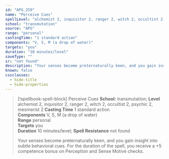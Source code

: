 ```yaml
---
id: "APG_259"
name: "Perceive Cues"
spellLevel: "alchemist 2, inquisitor 2, ranger 2, witch 2, occultist 2, psychic 2, mesmerist 2"
school: "transmutation"
source: "APG"
range: "personal"
castingTime: "1 standard action"
components: "V, S, M (a drop of water)"
targets: "you"
duration: "10 minutes/level"
saveType: ""
sr: "not found"
description: "Your senses become preternaturally keen, and you gain insight into subtle behavioral cues. For the duration of the spell, you receive a +5 competence bonus on Perception and Sense Motive checks."
known: false
cssclasses:
  - hide-title
  - hide-properties
---
```


> [!spellbook-spell-block] Perceive Cues
> **School:** transmutation; **Level** alchemist 2, inquisitor 2, ranger 2, witch 2, occultist 2, psychic 2, mesmerist 2
> **Casting Time** 1 standard action  
> **Components** V, S, M (a drop of water)  
> **Range** personal  
> **Targets** you  
> **Duration** 10 minutes/level; **Spell Resistance** not found
> 
> Your senses become preternaturally keen, and you gain insight into subtle behavioral cues. For the duration of the spell, you receive a +5 competence bonus on Perception and Sense Motive checks.